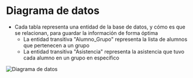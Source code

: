 # Diagrama de datos
- Cada tabla representa una entidad de la base de datos, y cómo es que se relacionan, para guardar la información de forma óptima
    - La entidad transitiva "Alumno_Grupo" representa la lista de alumnos que pertenecen a un grupo
    - La entidad transitiva "Asistencia" representa la asistencia que tuvo cada alumno en un grupo en específico
<!--
@startuml

' avoid problems with angled crows feet
skinparam linetype ortho

entity "Alumno" as lmn {
  ID_Alumno : String
  Nombre_Alumno : String
}

entity "Grupo" as grp {
  ID_Grupo : String
  Materia_Grupo : String
}

entity "Tarjeta" as trj {
  ID_Tarjeta : UUID
}

entity "Asistencia" as AGP {
  ID_Asistencia : String
  ID_Alumno : String
  ID_Grupo : String
  Materia_Grupo : String
  Nombre_Alumno : String
  Fecha : Date.now
}

entity "Alumno_Grupo" as ALG{
  ID_NumeroLista : String
  Nombre_Alumno : String
  Materia_Grupo : String
}

AGP ||..|{ lmn
lmn ||..|| trj
grp ||..|| AGP
grp ||..|| ALG
lmn }..|{ ALG

@enduml-->
![Diagrama de datos](https://github.com/amezcua04s/FCA-Proyecto-OO-01/assets/119078847/8916f473-a104-4992-8c52-83160a3a4f66)
